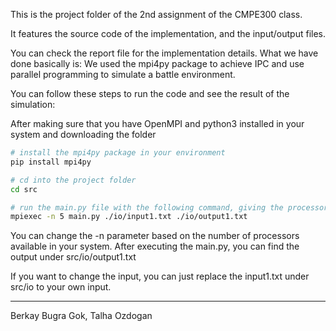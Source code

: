 This is the project folder of the 2nd assignment of the CMPE300 class.

It features the source code of the implementation, and the input/output files.

You can check the report file for the implementation details. What we have done basically is:
We used the mpi4py package to achieve IPC and use parallel programming to simulate a battle environment.

You can follow these steps to run the code and see the result of the simulation:

After making sure that you have OpenMPI and python3 installed in your system and downloading the folder

```bash
# install the mpi4py package in your environment
pip install mpi4py

# cd into the project folder
cd src

# run the main.py file with the following command, giving the processor count and the input/output file paths as arguments
mpiexec -n 5 main.py ./io/input1.txt ./io/output1.txt
```


You can change the -n parameter based on the number of processors available in your system.
After executing the main.py, you can find the output under src/io/output1.txt

If you want to change the input, you can just replace the input1.txt under src/io to your own input.

---

Berkay Bugra Gok, Talha Ozdogan
